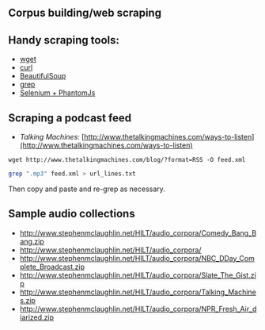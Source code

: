 
## Corpus building/web scraping

## Handy scraping tools:

- [wget](https://www.gnu.org/software/wget/)
- [curl](https://curl.haxx.se/)
- [BeautifulSoup](https://www.crummy.com/software/BeautifulSoup/)
- [grep](http://linuxcommand.org/man_pages/grep1.html)
- [Selenium + PhantomJs](http://toddhayton.com/2015/02/03/scraping-with-python-selenium-and-phantomjs/)


## Scraping a podcast feed

- *Talking Machines*:  [http://www.thetalkingmachines.com/ways-to-listen](http://www.thetalkingmachines.com/ways-to-listen)

```
wget http://www.thetalkingmachines.com/blog/?format=RSS -O feed.xml
```

```bash
grep ".mp3" feed.xml > url_lines.txt
```

Then copy and paste and re-grep as necessary.


<!-- Output can be overlay in SV or a list of separate files -->


## Sample audio collections

- http://www.stephenmclaughlin.net/HILT/audio_corpora/Comedy_Bang_Bang.zip
- http://www.stephenmclaughlin.net/HILT/audio_corpora/
- http://www.stephenmclaughlin.net/HILT/audio_corpora/NBC_DDay_Complete_Broadcast.zip
- http://www.stephenmclaughlin.net/HILT/audio_corpora/Slate_The_Gist.zip
- http://www.stephenmclaughlin.net/HILT/audio_corpora/Talking_Machines.zip
- http://www.stephenmclaughlin.net/HILT/audio_corpora/NPR_Fresh_Air_diarized.zip
